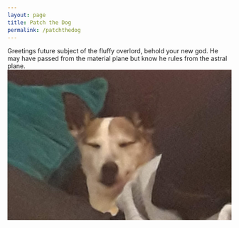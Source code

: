 ```yaml
---
layout: page
title: Patch the Dog
permalink: /patchthedog
---
```


Greetings future subject of the fluffy overlord, behold your new god.
He may have passed from the material plane but know he rules from the astral plane.
<img src="/img/20200208_181004.jpg">